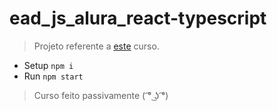 # ead_js_alura_react-typescript

> Projeto referente a [este](https://cursos.alura.com.br/course/react-modernizando-escrever-typescript) curso.

- Setup ``npm i``
- Run ``npm start``

> Curso feito passivamente ( ͡° ͜ʖ ͡°)
